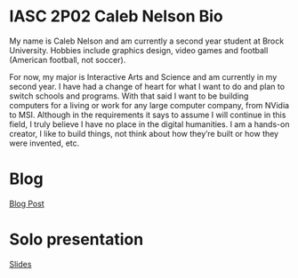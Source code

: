 # IASC 2P02 Caleb Nelson Bio
My name is Caleb Nelson and am currently a second year student at Brock University. Hobbies include graphics design, video games and football (American football, not soccer).

For now, my major is Interactive Arts and Science and am currently in my second year. I have had a change of heart for what I want to do and plan to switch schools and programs. With that said I want to be building computers for a living or work for any large computer company, from NVidia to MSI. Although in the requirements it says to assume I will continue in this field, I truly believe I have no place in the digital humanities. I am a hands-on creator, I like to build things, not think about how they’re built or how they were invented, etc. 

# Blog
[Blog Post](IASC2P02/blogpost.md)

# Solo presentation
[Slides](reveal_working/index.html)
